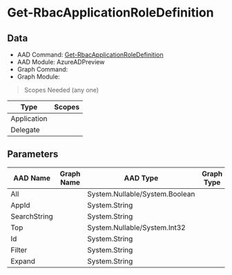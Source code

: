 # Get-RbacApplicationRoleDefinition

> 

## Data

+ AAD Command: [Get-RbacApplicationRoleDefinition](https://docs.microsoft.com/en-us/powershell/module/AzureADPreview/Get-RbacApplicationRoleDefinition)
+ AAD Module: AzureADPreview
+ Graph Command: [](https://docs.microsoft.com/en-us/powershell/module//)
+ Graph Module: 

> Scopes Needed (any one)

|Type|Scopes|
|---|---|
|Application||
|Delegate||

## Parameters

|AAD Name|Graph Name|AAD Type|Graph Type|Infos|
|---|---|---|---|---|
|All||System.Nullable/System.Boolean|||
|AppId||System.String|||
|SearchString||System.String|||
|Top||System.Nullable/System.Int32|||
|Id||System.String|||
|Filter||System.String|||
|Expand||System.String|||

